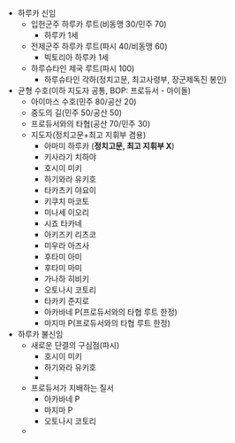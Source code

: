 - 하루카 신임
	- 입헌군주 하루카 루트(비동맹 30/민주 70)
		- 하루카 1세
	- 전제군주 하루카 루트(파시 40/비동맹 60)
		- 빅토리아 하루카 1세
	- 하루슈타인 제국 루트(파시 100)
		- 하루슈타인 각하(정치고문, 최고사령부, 장군제독진 봉인)
- 균형 수호(이하 지도자 공통, BOP: 프로듀서 - 아이돌)
	- 아이마스 수호(민주 80/공산 20)
	- 중도의 길(민주 50/공산 50)
	- 프로듀서와의 타협(공산 70/민주 30)
	- 지도자(정치고문+최고 지휘부 겸용)
		- 아마미 하루카 (**정치고문, 최고 지휘부 X**)
		- 키사라기 치하야
		- 호시이 미키
		- 하기와라 유키호
		- 타카츠키 야요이
		- 키쿠치 마코토
		- 미나세 이오리
		- 시죠 타카네
		- 아키즈키 리츠코
		- 미우라 아즈사
		- 후타미 아미
		- 후타미 마미
		- 가나하 히비키
		- 오토나시 코토리
		- 타카키 준지로
		- 아카바네 P(프로듀서와의 타협 루트 한정)
		- 마지마 P(프로듀서와의 타협 루트 한정)
- 하루카 불신임
	- 새로운 단결의 구심점(파시)
		- 호시이 미키
		- 하기와라 유키호
		- 
	- 프로듀서가 지배하는 질서
		- 아카바네 P
		- 마지마 P
		- 오토나시 코토리
	- 